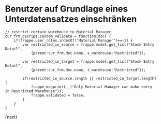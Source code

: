 <!-- add-breadcrumbs -->
# Benutzer auf Grundlage eines Unterdatensatzes einschränken


    // restrict certain warehouse to Material Manager
    cur_frm.cscript.custom_validate = function(doc) {
        if(frappe.user_roles.indexOf("Material Manager")==-1) {
            var restricted_in_source = frappe.model.get_list("Stock Entry Detail", 
                {parent:cur_frm.doc.name, s_warehouse:"Restricted"});

            var restricted_in_target = frappe.model.get_list("Stock Entry Detail", 
                {parent:cur_frm.doc.name, t_warehouse:"Restricted"});

            if(restricted_in_source.length || restricted_in_target.length) {
                frappe.msgprint(__("Only Material Manager can make entry in Restricted Warehouse"));
                frappe.validated = false;
            }
        }
    }

{next}
